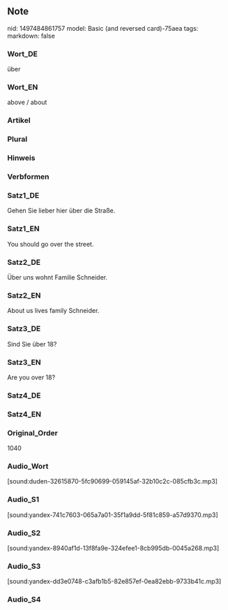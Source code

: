 ## Note
nid: 1497484861757
model: Basic (and reversed card)-75aea
tags: 
markdown: false

### Wort_DE
über

### Wort_EN
above / about

### Artikel


### Plural


### Hinweis


### Verbformen


### Satz1_DE
Gehen Sie lieber hier über die Straße.

### Satz1_EN
You should go over the street.

### Satz2_DE
Über uns wohnt Familie Schneider.

### Satz2_EN
About us lives family Schneider.

### Satz3_DE
Sind Sie über 18?

### Satz3_EN
Are you over 18?

### Satz4_DE


### Satz4_EN


### Original_Order
1040

### Audio_Wort
[sound:duden-32615870-5fc90699-059145af-32b10c2c-085cfb3c.mp3]

### Audio_S1
[sound:yandex-741c7603-065a7a01-35f1a9dd-5f81c859-a57d9370.mp3]

### Audio_S2
[sound:yandex-8940af1d-13f8fa9e-324efee1-8cb995db-0045a268.mp3]

### Audio_S3
[sound:yandex-dd3e0748-c3afb1b5-82e857ef-0ea82ebb-9733b41c.mp3]

### Audio_S4

